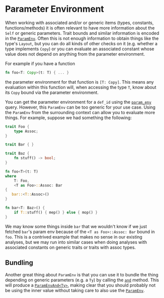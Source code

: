 # Parameter Environment

When working with associated and/or or generic items (types, constants,
functions/methods) it is often relevant to have more information about the
`Self` or generic parameters. Trait bounds and similar information is encoded in
the [`ParamEnv`][pe]. Often this is not enough information to obtain things like the
type's `Layout`, but you can do all kinds of other checks on it (e.g. whether a
type implements `Copy`) or you can evaluate an associated constant whose value
does not depend on anything from the parameter environment.

[pe]: https://doc.rust-lang.org/nightly/nightly-rustc/rustc_middle/ty/struct.ParamEnv.html

For example if you have a function

```rust
fn foo<T: Copy>(t: T) { ... }
```

the parameter environment for that function is `[T: Copy]`. This means any
evaluation within this function will, when accessing the type `T`, know about
its `Copy` bound via the parameter environment.

You can get the parameter environment for a `def_id` using the
[`param_env`][query] query. However, this `ParamEnv` can be too generic for
your use case. Using the `ParamEnv` from the surrounding context can allow you
to evaluate more things. For example, suppose we had something the following:

[query]: https://doc.rust-lang.org/nightly/nightly-rustc/rustc_ty/ty/fn.param_env.html

```rust
trait Foo {
    type Assoc;
}

trait Bar { }

trait Baz {
    fn stuff() -> bool;
}

fn foo<T>(t: T)
where
    T: Foo,
    <T as Foo>::Assoc: Bar
{
   bar::<T::Assoc>()
}

fn bar<T: Baz>() {
    if T::stuff() { mep() } else { mop() }
}
```

We may know some things inside `bar` that we wouldn't know if we just fetched
`bar`'s param env because of the `<T as Foo>::Assoc: Bar` bound in `foo`. This
is a contrived example that makes no sense in our existing analyses, but we may
run into similar cases when doing analyses with associated constants on generic
traits or traits with assoc types.

## Bundling

Another great thing about `ParamEnv` is that you can use it to bundle the thing
depending on generic parameters (e.g. a `Ty`) by calling the [`and`][and]
method. This will produce a [`ParamEnvAnd<Ty>`][pea], making clear that you
should probably not be using the inner value without taking care to also use
the [`ParamEnv`][pe].

[and]: https://doc.rust-lang.org/nightly/nightly-rustc/rustc_middle/ty/struct.ParamEnv.html#method.and
[pea]: https://doc.rust-lang.org/nightly/nightly-rustc/rustc_middle/ty/struct.ParamEnvAnd.html
